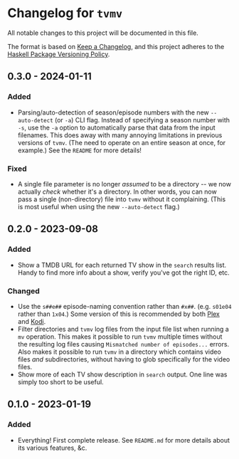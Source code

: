 # Changelog for `tvmv`

All notable changes to this project will be documented in this file.

The format is based on [Keep a Changelog](https://keepachangelog.com/en/1.0.0/),
and this project adheres to the
[Haskell Package Versioning Policy](https://pvp.haskell.org/).


## 0.3.0 - 2024-01-11

### Added

- Parsing/auto-detection of season/episode numbers with the new
  `--auto-detect` (or `-a`) CLI flag. Instead of specifying a season number
  with `-s`, use the `-a` option to automatically parse that data from the
  input filenames. This does away with many annoying limitations in previous
  versions of `tvmv`. (The need to operate on an entire season at once, for
  example.) See the `README` for more details!

### Fixed

- A single file parameter is no longer *assumed* to be a directory -- we now
  actually *check* whether it's a directory. In other words, you can now pass
  a single (non-directory) file into `tvmv` without it complaining. (This is
  most useful when using the new `--auto-detect` flag.)


## 0.2.0 - 2023-09-08

### Added

- Show a TMDB URL for each returned TV show in the `search` results list.
  Handy to find more info about a show, verify you've got the right ID, etc.

### Changed

- Use the `s##e##` episode-naming convention rather than `#x##`. (e.g.
  `s01e04` rather than `1x04`.) Some version of this is recommended by both
  [Plex](https://support.plex.tv/articles/naming-and-organizing-your-tv-show-files/#toc-0)
  and
  [Kodi](https://kodi.wiki/view/Naming_video_files/Episodes#Single_Episode_Files).
- Filter directories and `tvmv` log files from the input file list when
  running a `mv` operation. This makes it possible to run `tvmv` multiple
  times without the resulting log files causing `Mismatched number of
  episodes...` errors. Also makes it possible to run `tvmv` in a directory
  which contains video files *and* subdirectories, without having to glob
  specifically for the video files.
- Show more of each TV show description in `search` output. One line was
  simply too short to be useful.


## 0.1.0 - 2023-01-19

### Added

- Everything! First complete release. See `README.md` for more details about
  its various features, &c.
